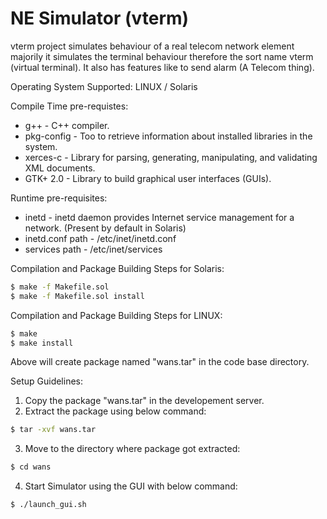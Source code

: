 # NE Simulator (vterm)

vterm project simulates behaviour of a real telecom network element majorily it simulates the terminal behaviour therefore the sort name vterm (virtual terminal).
It also has features like to send alarm (A Telecom thing).

Operating System Supported:
LINUX / Solaris

Compile Time pre-requistes:
  - g++ - C++ compiler.
  - pkg-config - Too to retrieve information about installed libraries in the system.
  - xerces-c - Library for parsing, generating, manipulating, and validating XML documents.
  - GTK+ 2.0 - Library to build graphical user interfaces (GUIs).

Runtime pre-requisites:
  - inetd - inetd daemon provides Internet service management for a network. (Present by default in Solaris)
  - inetd.conf path - /etc/inet/inetd.conf
  - services path - /etc/inet/services

Compilation and Package Building Steps for Solaris:
```sh
$ make -f Makefile.sol
$ make -f Makefile.sol install
```
Compilation and Package Building Steps for LINUX:
```sh
$ make
$ make install
```

Above will create package named "wans.tar" in the code base directory.

Setup Guidelines:
1. Copy the package "wans.tar" in the developement server.
2. Extract the package using below command:
```sh
$ tar -xvf wans.tar
```
3. Move to the directory where package got extracted:
```sh
$ cd wans
```
4. Start Simulator using the GUI with below command:
```sh
$ ./launch_gui.sh
```
